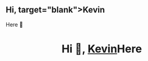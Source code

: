 ## Hi, target="blank">Kevin</a></h1> Here 👋
<h1 align="center">Hi 👋, <a href="https://100rabhcsmc.github.io/Me.io/" target="blank">
Kevin</a>Here</h1>

<!--
**StylesAW/StylesAW** is a ✨ _special_ ✨ repository because its `README.md` (this file) appears on your GitHub profile.

Here are some ideas to get you started:

- 🔭 I’m currently working on ...
- 🌱 I’m currently learning ...
- 👯 I’m looking to collaborate on ...
- 🤔 I’m looking for help with ...
- 💬 Ask me about ...
- 📫 How to reach me: ...
- 😄 Pronouns: ...
- ⚡ Fun fact: ...
-->
